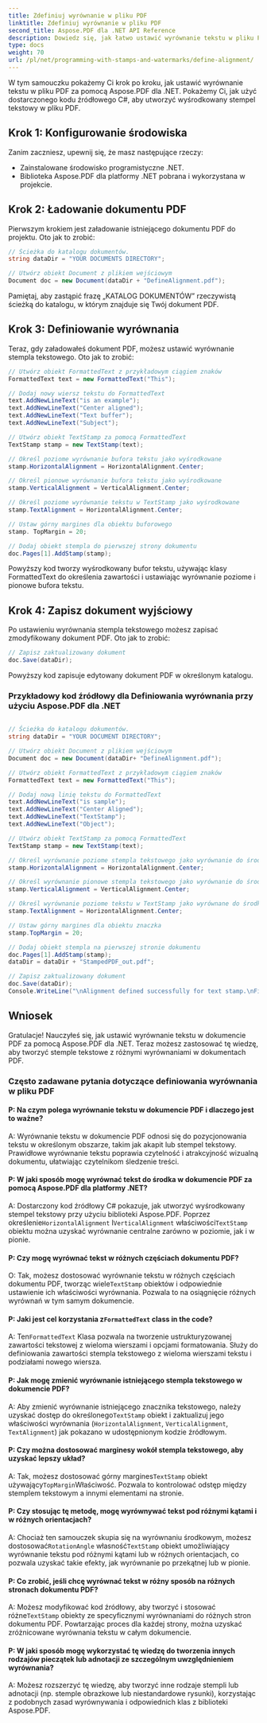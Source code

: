 ```yaml
---
title: Zdefiniuj wyrównanie w pliku PDF
linktitle: Zdefiniuj wyrównanie w pliku PDF
second_title: Aspose.PDF dla .NET API Reference
description: Dowiedz się, jak łatwo ustawić wyrównanie tekstu w pliku PDF za pomocą Aspose.PDF dla platformy .NET.
type: docs
weight: 70
url: /pl/net/programming-with-stamps-and-watermarks/define-alignment/
---
```

W tym samouczku pokażemy Ci krok po kroku, jak ustawić wyrównanie tekstu w pliku PDF za pomocą Aspose.PDF dla .NET. Pokażemy Ci, jak użyć dostarczonego kodu źródłowego C#, aby utworzyć wyśrodkowany stempel tekstowy w pliku PDF.

## Krok 1: Konfigurowanie środowiska

Zanim zaczniesz, upewnij się, że masz następujące rzeczy:

- Zainstalowane środowisko programistyczne .NET.
- Biblioteka Aspose.PDF dla platformy .NET pobrana i wykorzystana w projekcie.

## Krok 2: Ładowanie dokumentu PDF

Pierwszym krokiem jest załadowanie istniejącego dokumentu PDF do projektu. Oto jak to zrobić:

```csharp
// Ścieżka do katalogu dokumentów.
string dataDir = "YOUR DOCUMENTS DIRECTORY";

// Utwórz obiekt Document z plikiem wejściowym
Document doc = new Document(dataDir + "DefineAlignment.pdf");
```

Pamiętaj, aby zastąpić frazę „KATALOG DOKUMENTÓW” rzeczywistą ścieżką do katalogu, w którym znajduje się Twój dokument PDF.

## Krok 3: Definiowanie wyrównania

Teraz, gdy załadowałeś dokument PDF, możesz ustawić wyrównanie stempla tekstowego. Oto jak to zrobić:

```csharp
// Utwórz obiekt FormattedText z przykładowym ciągiem znaków
FormattedText text = new FormattedText("This");

// Dodaj nowy wiersz tekstu do FormattedText
text.AddNewLineText("is an example");
text.AddNewLineText("Center aligned");
text.AddNewLineText("Text buffer");
text.AddNewLineText("Subject");

// Utwórz obiekt TextStamp za pomocą FormattedText
TextStamp stamp = new TextStamp(text);

// Określ poziome wyrównanie bufora tekstu jako wyśrodkowane
stamp.HorizontalAlignment = HorizontalAlignment.Center;

// Określ pionowe wyrównanie bufora tekstu jako wyśrodkowane
stamp.VerticalAlignment = VerticalAlignment.Center;

// Określ poziome wyrównanie tekstu w TextStamp jako wyśrodkowane
stamp.TextAlignment = HorizontalAlignment.Center;

// Ustaw górny margines dla obiektu buforowego
stamp. TopMargin = 20;

// Dodaj obiekt stempla do pierwszej strony dokumentu
doc.Pages[1].AddStamp(stamp);
```

Powyższy kod tworzy wyśrodkowany bufor tekstu, używając klasy FormattedText do określenia zawartości i ustawiając wyrównanie poziome i pionowe bufora tekstu.

## Krok 4: Zapisz dokument wyjściowy

Po ustawieniu wyrównania stempla tekstowego możesz zapisać zmodyfikowany dokument PDF. Oto jak to zrobić:

```csharp
// Zapisz zaktualizowany dokument
doc.Save(dataDir);
```

Powyższy kod zapisuje edytowany dokument PDF w określonym katalogu.

### Przykładowy kod źródłowy dla Definiowania wyrównania przy użyciu Aspose.PDF dla .NET 
```csharp

// Ścieżka do katalogu dokumentów.
string dataDir = "YOUR DOCUMENT DIRECTORY";

// Utwórz obiekt Document z plikiem wejściowym
Document doc = new Document(dataDir+ "DefineAlignment.pdf");

// Utwórz obiekt FormattedText z przykładowym ciągiem znaków
FormattedText text = new FormattedText("This");

// Dodaj nową linię tekstu do FormattedText
text.AddNewLineText("is sample");
text.AddNewLineText("Center Aligned");
text.AddNewLineText("TextStamp");
text.AddNewLineText("Object");

// Utwórz obiekt TextStamp za pomocą FormattedText
TextStamp stamp = new TextStamp(text);

// Określ wyrównanie poziome stempla tekstowego jako wyrównanie do środka
stamp.HorizontalAlignment = HorizontalAlignment.Center;

// Określ wyrównanie pionowe stempla tekstowego jako wyrównanie do środka
stamp.VerticalAlignment = VerticalAlignment.Center;

// Określ wyrównanie poziome tekstu w TextStamp jako wyrównane do środka
stamp.TextAlignment = HorizontalAlignment.Center;

// Ustaw górny margines dla obiektu znaczka
stamp.TopMargin = 20;

// Dodaj obiekt stempla na pierwszej stronie dokumentu
doc.Pages[1].AddStamp(stamp);
dataDir = dataDir + "StampedPDF_out.pdf";

// Zapisz zaktualizowany dokument
doc.Save(dataDir);
Console.WriteLine("\nAlignment defined successfully for text stamp.\nFile saved at " + dataDir);

```

## Wniosek

Gratulacje! Nauczyłeś się, jak ustawić wyrównanie tekstu w dokumencie PDF za pomocą Aspose.PDF dla .NET. Teraz możesz zastosować tę wiedzę, aby tworzyć stemple tekstowe z różnymi wyrównaniami w dokumentach PDF.

### Często zadawane pytania dotyczące definiowania wyrównania w pliku PDF

#### P: Na czym polega wyrównanie tekstu w dokumencie PDF i dlaczego jest to ważne?

A: Wyrównanie tekstu w dokumencie PDF odnosi się do pozycjonowania tekstu w określonym obszarze, takim jak akapit lub stempel tekstowy. Prawidłowe wyrównanie tekstu poprawia czytelność i atrakcyjność wizualną dokumentu, ułatwiając czytelnikom śledzenie treści.

#### P: W jaki sposób mogę wyrównać tekst do środka w dokumencie PDF za pomocą Aspose.PDF dla platformy .NET?

 A: Dostarczony kod źródłowy C# pokazuje, jak utworzyć wyśrodkowany stempel tekstowy przy użyciu biblioteki Aspose.PDF. Poprzez określenie`HorizontalAlignment` I`VerticalAlignment` właściwości`TextStamp` obiektu można uzyskać wyrównanie centralne zarówno w poziomie, jak i w pionie.

#### P: Czy mogę wyrównać tekst w różnych częściach dokumentu PDF?

O: Tak, możesz dostosować wyrównanie tekstu w różnych częściach dokumentu PDF, tworząc wiele`TextStamp` obiektów i odpowiednie ustawienie ich właściwości wyrównania. Pozwala to na osiągnięcie różnych wyrównań w tym samym dokumencie.

####  P: Jaki jest cel korzystania z`FormattedText` class in the code?
 A: Ten`FormattedText` Klasa pozwala na tworzenie ustrukturyzowanej zawartości tekstowej z wieloma wierszami i opcjami formatowania. Służy do definiowania zawartości stempla tekstowego z wieloma wierszami tekstu i podziałami nowego wiersza.

#### P: Jak mogę zmienić wyrównanie istniejącego stempla tekstowego w dokumencie PDF?

 A: Aby zmienić wyrównanie istniejącego znacznika tekstowego, należy uzyskać dostęp do określonego`TextStamp` obiekt i zaktualizuj jego właściwości wyrównania (`HorizontalAlignment`, `VerticalAlignment`, `TextAlignment`) jak pokazano w udostępnionym kodzie źródłowym.

#### P: Czy można dostosować marginesy wokół stempla tekstowego, aby uzyskać lepszy układ?

 A: Tak, możesz dostosować górny margines`TextStamp` obiekt używający`TopMargin`Właściwość. Pozwala to kontrolować odstęp między stemplem tekstowym a innymi elementami na stronie.

#### P: Czy stosując tę metodę, mogę wyrównywać tekst pod różnymi kątami i w różnych orientacjach?

 A: Chociaż ten samouczek skupia się na wyrównaniu środkowym, możesz dostosować`RotationAngle` własność`TextStamp` obiekt umożliwiający wyrównanie tekstu pod różnymi kątami lub w różnych orientacjach, co pozwala uzyskać takie efekty, jak wyrównanie po przekątnej lub w pionie.

#### P: Co zrobić, jeśli chcę wyrównać tekst w różny sposób na różnych stronach dokumentu PDF?

 A: Możesz modyfikować kod źródłowy, aby tworzyć i stosować różne`TextStamp` obiekty ze specyficznymi wyrównaniami do różnych stron dokumentu PDF. Powtarzając proces dla każdej strony, można uzyskać zróżnicowane wyrównania tekstu w całym dokumencie.

#### P: W jaki sposób mogę wykorzystać tę wiedzę do tworzenia innych rodzajów pieczątek lub adnotacji ze szczególnym uwzględnieniem wyrównania?

A: Możesz rozszerzyć tę wiedzę, aby tworzyć inne rodzaje stempli lub adnotacji (np. stemple obrazkowe lub niestandardowe rysunki), korzystając z podobnych zasad wyrównywania i odpowiednich klas z biblioteki Aspose.PDF.
